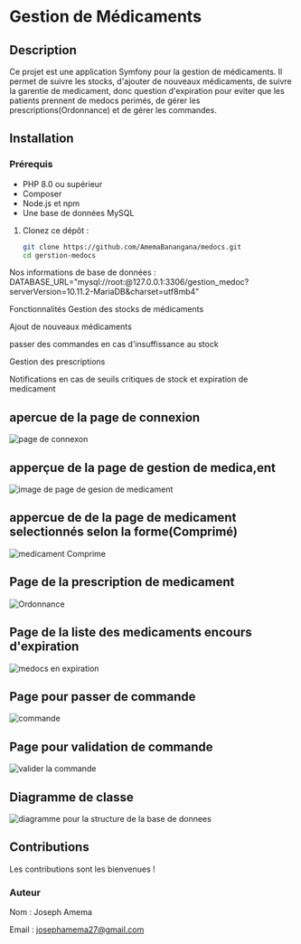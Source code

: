 # Gestion de Médicaments

## Description
Ce projet est une application Symfony pour la gestion de médicaments. Il permet de suivre les stocks, d'ajouter de nouveaux médicaments, de suivre la garentie de medicament, donc question d'expiration pour eviter que les patients prennent de medocs perimés, de gérer les prescriptions(Ordonnance) et de gérer les commandes.

 ## Installation
 ### Prérequis
- PHP 8.0 ou supérieur
- Composer
- Node.js et npm
- Une base de données MySQL

1. Clonez ce dépôt :
   ```sh
   git clone https://github.com/AmemaBanangana/medocs.git
   cd gerstion-medocs
Nos informations de base de données :
DATABASE_URL="mysql://root:@127.0.0.1:3306/gestion_medoc?serverVersion=10.11.2-MariaDB&charset=utf8mb4"

Fonctionnalités
Gestion des stocks de médicaments

Ajout de nouveaux médicaments

passer des commandes en cas d'insuffissance au stock

Gestion des prescriptions

Notifications en cas de seuils critiques de stock et expiration de medicament
## apercue de la page de connexion
![page de connexon](docs/images/page_connexion.png)

## apperçue de la page de gestion de medica,ent
![image de page de gesion de medicament](docs/images/image.png)

## appercue de de la page de medicament selectionnés selon la forme(Comprimé)
![ medicament Comprime](docs/images/comprime.png)

## Page de la prescription de medicament
![Ordonnance](docs/images/Ordonnance.png)

## Page de la liste des medicaments encours d'expiration
![medocs en expiration ](docs/images/expiration_medocs.png)

## Page pour passer de commande
![commande](docs/images/commande.png)

## Page pour validation de commande
![valider la commande](docs/images/valider_commande.png)

## Diagramme de classe
![diagramme pour la structure de la base de donnees](docs/images/DIagramme.png)

## Contributions
Les contributions sont les bienvenues ! 



### Auteur
Nom : Joseph Amema

Email : josephamema27@gmail.com
